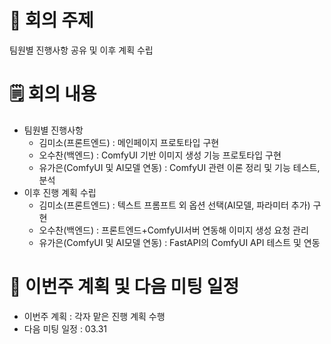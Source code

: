 # 📌 회의 주제
팀원별 진행사항 공유 및 이후 계획 수립 

# 🗒️ 회의 내용
- 팀원별 진행사항
  - 김미소(프론트엔드) : 메인페이지 프로토타입 구현 
  - 오수찬(백엔드) : ComfyUI 기반 이미지 생성 기능 프로토타입 구현
  - 유가은(ComfyUI 및 AI모델 연동) : ComfyUI 관련 이론 정리 및 기능 테스트, 분석
- 이후 진행 계획 수립
  - 김미소(프론트엔드) : 텍스트 프롬프트 외 옵션 선택(AI모델, 파라미터 추가) 구현
  - 오수찬(백엔드) : 프론트엔드+ComfyUI서버 연동해 이미지 생성 요청 관리 
  - 유가은(ComfyUI 및 AI모델 연동) : FastAPI의 ComfyUI API 테스트 및 연동 
    
# 💭 이번주 계획 및 다음 미팅 일정
- 이번주 계획 : 각자 맡은 진행 계획 수행 
- 다음 미팅 일정 : 03.31
